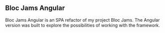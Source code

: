 ## Bloc Jams Angular

Bloc Jams Angular is an SPA refactor of my project Bloc Jams.  The Angular version was built to explore the possibilities of working with the framework.
